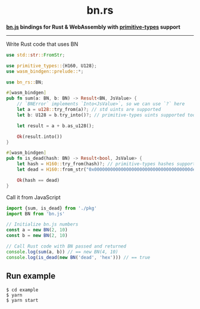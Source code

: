 # <h1 align="center"> bn.rs </h1>

**[bn.js](https://github.com/indutny/bn.js/) bindings for Rust & WebAssembly
with [primitive-types](https://github.com/paritytech/parity-common/tree/master/primitive-types) support**

---

Write Rust code that uses BN

```rust
use std::str::FromStr;

use primitive_types::{H160, U128};
use wasm_bindgen::prelude::*;

use bn_rs::BN;

#[wasm_bindgen]
pub fn sum(a: BN, b: BN) -> Result<BN, JsValue> {
    // `BNError` implements `Into<JsValue>`, so we can use `?` here
    let a = u128::try_from(a)?; // std uints are supported
    let b: U128 = b.try_into()?; // primitive-types uints supported too

    let result = a + b.as_u128();

    Ok(result.into())
}

#[wasm_bindgen]
pub fn is_dead(hash: BN) -> Result<bool, JsValue> {
    let hash = H160::try_from(hash)?; // primitive-types hashes supported too
    let dead = H160::from_str("0x000000000000000000000000000000000000dead").unwrap();

    Ok(hash == dead)
}
```

Call it from JavaScript

```javascript
import {sum, is_dead} from './pkg'
import BN from 'bn.js'

// Initialize bn.js numbers
const a = new BN(2, 10)
const b = new BN(2, 10)

// Call Rust code with BN passed and returned
console.log(sum(a, b)) // == new BN(4, 10)
console.log(is_dead(new BN('dead', 'hex'))) // == true
```

## Run example

```shell
$ cd example
$ yarn
$ yarn start
```

